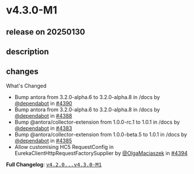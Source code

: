 # v4.3.0-M1

## release on 20250130

## description

## changes

What's Changed

* Bump antora from 3.2.0-alpha.6 to 3.2.0-alpha.8 in /docs by <a class="user-mention notranslate" data-hovercard-type="organization" data-hovercard-url="/orgs/dependabot/hovercard" data-octo-click="hovercard-link-click" data-octo-dimensions="link_type:self" href="https://github.com/dependabot">@dependabot</a> in <a class="issue-link js-issue-link" data-error-text="Failed to load title" data-id="2727785230" data-permission-text="Title is private" data-url="https://github.com/spring-cloud/spring-cloud-netflix/issues/4390" data-hovercard-type="pull_request" data-hovercard-url="/spring-cloud/spring-cloud-netflix/pull/4390/hovercard" href="https://github.com/spring-cloud/spring-cloud-netflix/pull/4390">#4390</a>
* Bump antora from 3.2.0-alpha.6 to 3.2.0-alpha.8 in /docs by <a class="user-mention notranslate" data-hovercard-type="organization" data-hovercard-url="/orgs/dependabot/hovercard" data-octo-click="hovercard-link-click" data-octo-dimensions="link_type:self" href="https://github.com/dependabot">@dependabot</a> in <a class="issue-link js-issue-link" data-error-text="Failed to load title" data-id="2727646415" data-permission-text="Title is private" data-url="https://github.com/spring-cloud/spring-cloud-netflix/issues/4388" data-hovercard-type="pull_request" data-hovercard-url="/spring-cloud/spring-cloud-netflix/pull/4388/hovercard" href="https://github.com/spring-cloud/spring-cloud-netflix/pull/4388">#4388</a>
* Bump @antora/collector-extension from 1.0.0-rc.1 to 1.0.1 in /docs by <a class="user-mention notranslate" data-hovercard-type="organization" data-hovercard-url="/orgs/dependabot/hovercard" data-octo-click="hovercard-link-click" data-octo-dimensions="link_type:self" href="https://github.com/dependabot">@dependabot</a> in <a class="issue-link js-issue-link" data-error-text="Failed to load title" data-id="2712827164" data-permission-text="Title is private" data-url="https://github.com/spring-cloud/spring-cloud-netflix/issues/4383" data-hovercard-type="pull_request" data-hovercard-url="/spring-cloud/spring-cloud-netflix/pull/4383/hovercard" href="https://github.com/spring-cloud/spring-cloud-netflix/pull/4383">#4383</a>
* Bump @antora/collector-extension from 1.0.0-beta.5 to 1.0.1 in /docs by <a class="user-mention notranslate" data-hovercard-type="organization" data-hovercard-url="/orgs/dependabot/hovercard" data-octo-click="hovercard-link-click" data-octo-dimensions="link_type:self" href="https://github.com/dependabot">@dependabot</a> in <a class="issue-link js-issue-link" data-error-text="Failed to load title" data-id="2712955748" data-permission-text="Title is private" data-url="https://github.com/spring-cloud/spring-cloud-netflix/issues/4385" data-hovercard-type="pull_request" data-hovercard-url="/spring-cloud/spring-cloud-netflix/pull/4385/hovercard" href="https://github.com/spring-cloud/spring-cloud-netflix/pull/4385">#4385</a>
* Allow customising HC5 RequestConfig in EurekaClientHttpRequestFactorySupplier by <a class="user-mention notranslate" data-hovercard-type="user" data-hovercard-url="/users/OlgaMaciaszek/hovercard" data-octo-click="hovercard-link-click" data-octo-dimensions="link_type:self" href="https://github.com/OlgaMaciaszek">@OlgaMaciaszek</a> in <a class="issue-link js-issue-link" data-error-text="Failed to load title" data-id="2777563147" data-permission-text="Title is private" data-url="https://github.com/spring-cloud/spring-cloud-netflix/issues/4394" data-hovercard-type="pull_request" data-hovercard-url="/spring-cloud/spring-cloud-netflix/pull/4394/hovercard" href="https://github.com/spring-cloud/spring-cloud-netflix/pull/4394">#4394</a>

<strong>Full Changelog</strong>: <a class="commit-link" href="https://github.com/spring-cloud/spring-cloud-netflix/compare/v4.2.0...v4.3.0-M1"><tt>v4.2.0...v4.3.0-M1</tt></a>

